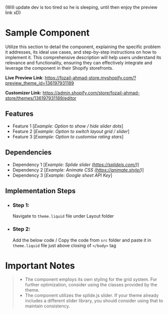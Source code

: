 (Will update dev is too tired so he is sleeping, until then enjoy the preview link xD)

# Sample Component

Utilize this section to detail the component, explaining the specific problem it addresses, its ideal use cases, and step-by-step instructions on how to implement it. This comprehensive description will help users understand its relevance and functionality, ensuring they can effectively integrate and leverage the component in their Shopify storefronts. 

**Live Preview Link**: https://fozail-ahmad-store.myshopify.com/?preview_theme_id=136197931189

**Customizer Link:** https://admin.shopify.com/store/fozail-ahmad-store/themes/136197931189/editor


## Features

 - Feature 1 [*Example: Option to show / hide slider dots*]
 - Feature 2 [*Example: Option to switch layout grid / slider*]
 - Feature 3 [*Example: Option to customise rating stars*]


## Dependencies

 - Dependency 1 [*Example: Splide slider (https://splidejs.com/)*]
 - Dependency 2 [*Example: Animate CSS (https://animate.style/)*]
 - Dependency 3 [*Example: Google sheet API Key*]


## Implementation Steps

 - ### Step 1: 
   Navigate to `theme.liquid` file under Layout folder
   
  - ### Step 2:
	 Add the below code / Copy the code from `src` folder and paste it in
   `theme.liquid` file just above closing of `</body>` tag

# Important Notes

>  - The component employs its own styling for the grid system. For further optimization, consider using the classes provided by the
> theme.
>  - The component utilizes the splide.js slider. If your theme already includes a different slider library, you should consider using that to
> maintain consistency.
